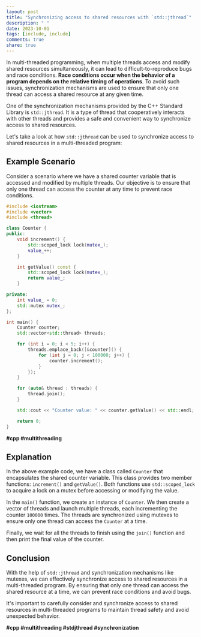 ```yaml
---
layout: post
title: "Synchronizing access to shared resources with `std::jthread`"
description: " "
date: 2023-10-01
tags: [include, include]
comments: true
share: true
---
```


In multi-threaded programming, when multiple threads access and modify shared resources simultaneously, it can lead to difficult-to-reproduce bugs and race conditions. **Race conditions occur when the behavior of a program depends on the relative timing of operations**. To avoid such issues, synchronization mechanisms are used to ensure that only one thread can access a shared resource at any given time.

One of the synchronization mechanisms provided by the C++ Standard Library is `std::jthread`. It is a type of thread that cooperatively interacts with other threads and provides a safe and convenient way to synchronize access to shared resources.

Let's take a look at how `std::jthread` can be used to synchronize access to shared resources in a multi-threaded program:

## Example Scenario

Consider a scenario where we have a shared counter variable that is accessed and modified by multiple threads. Our objective is to ensure that only one thread can access the counter at any time to prevent race conditions.

```cpp
#include <iostream>
#include <vector>
#include <thread>

class Counter {
public:
    void increment() {
        std::scoped_lock lock(mutex_);
        value_++;
    }

    int getValue() const {
        std::scoped_lock lock(mutex_);
        return value_;
    }

private:
    int value_ = 0;
    std::mutex mutex_;
};

int main() {
    Counter counter;
    std::vector<std::thread> threads;

    for (int i = 0; i < 5; i++) {
        threads.emplace_back([&counter]() {
            for (int j = 0; j < 100000; j++) {
                counter.increment();
            }
        });
    }

    for (auto& thread : threads) {
        thread.join();
    }

    std::cout << "Counter value: " << counter.getValue() << std::endl;

    return 0;
}
```
**#cpp #multithreading**

## Explanation

In the above example code, we have a class called `Counter` that encapsulates the shared counter variable. This class provides two member functions: `increment()` and `getValue()`. Both functions use `std::scoped_lock` to acquire a lock on a mutex before accessing or modifying the value.

In the `main()` function, we create an instance of `Counter`. We then create a vector of threads and launch multiple threads, each incrementing the counter `100000` times. The threads are synchronized using mutexes to ensure only one thread can access the `Counter` at a time.

Finally, we wait for all the threads to finish using the `join()` function and then print the final value of the counter.

## Conclusion

With the help of `std::jthread` and synchronization mechanisms like mutexes, we can effectively synchronize access to shared resources in a multi-threaded program. By ensuring that only one thread can access the shared resource at a time, we can prevent race conditions and avoid bugs.

It's important to carefully consider and synchronize access to shared resources in multi-threaded programs to maintain thread safety and avoid unexpected behavior.

**#cpp #multithreading #stdjthread #synchronization**